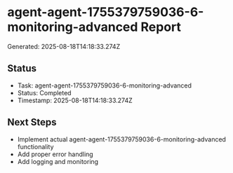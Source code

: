 # agent-agent-1755379759036-6-monitoring-advanced Report

Generated: 2025-08-18T14:18:33.274Z

## Status
- Task: agent-agent-1755379759036-6-monitoring-advanced
- Status: Completed
- Timestamp: 2025-08-18T14:18:33.274Z

## Next Steps
- Implement actual agent-agent-1755379759036-6-monitoring-advanced functionality
- Add proper error handling
- Add logging and monitoring
